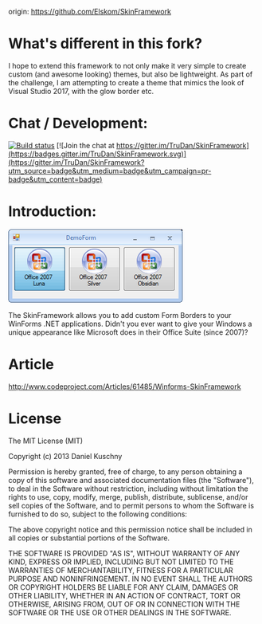 origin: https://github.com/Elskom/SkinFramework

# What's different in this fork?
I hope to extend this framework to not only make it very simple to create custom (and awesome looking) themes, but also be lightweight. As part of the challenge, I am attempting to create a theme that mimics the look of Visual Studio 2017, with the glow border etc.

# Chat / Development:

[![Build status](https://ci.appveyor.com/api/projects/status/cmi121dpmigbp1du?svg=true)](https://ci.appveyor.com/project/TruDan/skinframework) [![Join the chat at https://gitter.im/TruDan/SkinFramework](https://badges.gitter.im/TruDan/SkinFramework.svg)](https://gitter.im/TruDan/SkinFramework?utm_source=badge&utm_medium=badge&utm_campaign=pr-badge&utm_content=badge)


# Introduction: 

![Screenshot](Images/office07luna.png)

The SkinFramework allows you to add custom Form Borders to your WinForms .NET applications. Didn't you ever want to give your Windows a unique appearance like Microsoft does in their Office Suite (since 2007)?



# Article
http://www.codeproject.com/Articles/61485/Winforms-SkinFramework

# License
The MIT License (MIT)

Copyright (c) 2013 Daniel Kuschny

Permission is hereby granted, free of charge, to any person obtaining a copy of
this software and associated documentation files (the "Software"), to deal in
the Software without restriction, including without limitation the rights to
use, copy, modify, merge, publish, distribute, sublicense, and/or sell copies of
the Software, and to permit persons to whom the Software is furnished to do so,
subject to the following conditions:

The above copyright notice and this permission notice shall be included in all
copies or substantial portions of the Software.

THE SOFTWARE IS PROVIDED "AS IS", WITHOUT WARRANTY OF ANY KIND, EXPRESS OR
IMPLIED, INCLUDING BUT NOT LIMITED TO THE WARRANTIES OF MERCHANTABILITY, FITNESS
FOR A PARTICULAR PURPOSE AND NONINFRINGEMENT. IN NO EVENT SHALL THE AUTHORS OR
COPYRIGHT HOLDERS BE LIABLE FOR ANY CLAIM, DAMAGES OR OTHER LIABILITY, WHETHER
IN AN ACTION OF CONTRACT, TORT OR OTHERWISE, ARISING FROM, OUT OF OR IN
CONNECTION WITH THE SOFTWARE OR THE USE OR OTHER DEALINGS IN THE SOFTWARE.
